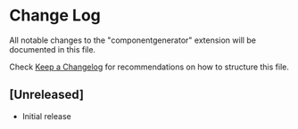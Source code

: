 # Change Log

All notable changes to the "componentgenerator" extension will be documented in this file.

Check [Keep a Changelog](http://keepachangelog.com/) for recommendations on how to structure this file.

## [Unreleased]

- Initial release